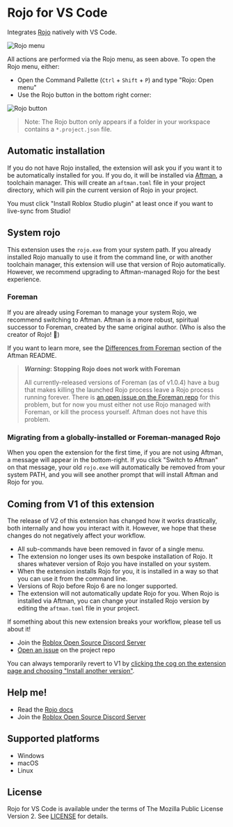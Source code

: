 # Rojo for VS Code

Integrates [Rojo](https://github.com/rojo-rbx/rojo) natively with VS Code.

![Rojo menu](https://i.eryn.io/2222/chrome-DdVyGHdh.png)

All actions are performed via the Rojo menu, as seen above. To open the Rojo menu, either:

- Open the Command Pallette (`Ctrl` + `Shift` + `P`) and type "Rojo: Open menu"
- Use the Rojo button in the bottom right corner:

![Rojo button](https://i.eryn.io/2222/dHvsUY6w.png)

> Note: The Rojo button only appears if a folder in your workspace contains a `*.project.json` file.

## Automatic installation

If you do not have Rojo installed, the extension will ask you if you want it to be automatically installed for you. If you do, it will be installed via [Aftman](https://github.com/LPGhatguy/aftman), a toolchain manager. This will create an `aftman.toml` file in your project directory, which will pin the current version of Rojo in your project.

You must click "Install Roblox Studio plugin" at least once if you want to live-sync from Studio!

## System rojo

This extension uses the `rojo.exe` from your system path. If you already installed Rojo manually to use it from the command line, or with another toolchain manager, this extension will use that version of Rojo automatically. However, we recommend upgrading to Aftman-managed Rojo for the best experience.

### Foreman

If you are already using Foreman to manage your system Rojo, we recommend switching to Aftman. Aftman is a more robust, spiritual successor to Foreman, created by the same original author. (Who is also the creator of Rojo! 🙂)

If you want to learn more, see the [Differences from Foreman](https://github.com/LPGhatguy/aftman#differences-from-foreman) section of the Aftman README.

> **_Warning_: Stopping Rojo does not work with Foreman**
>
> All currently-released versions of Foreman (as of v1.0.4) have a bug that makes killing the launched Rojo process leave a Rojo process running forever. There is [an open issue on the Foreman repo](https://github.com/Roblox/foreman/issues/45) for this problem, but for now you must either not use Rojo managed with Foreman, or kill the process yourself. Aftman does not have this problem.

### Migrating from a globally-installed or Foreman-managed Rojo

When you open the extension for the first time, if you are not using Aftman, a message will appear in the bottom-right. If you click "Switch to Aftman" on that message, your old `rojo.exe` will automatically be removed from your system PATH, and you will see another prompt that will install Aftman and Rojo for you.

## Coming from V1 of this extension

The release of V2 of this extension has changed how it works drastically, both internally and how you interact with it. However, we hope that these changes do not negatively affect your workflow.

- All sub-commands have been removed in favor of a single menu.
- The extension no longer uses its own bespoke installation of Rojo. It shares whatever version of Rojo you have installed on your system.
- When the extension installs Rojo for you, it is installed in a way so that you can use it from the command line.
- Versions of Rojo before Rojo 6 are no longer supported.
- The extension will not automatically update Rojo for you. When Rojo is installed via Aftman, you can change your installed Rojo version by editing the `aftman.toml` file in your project.

If something about this new extension breaks your workflow, please tell us about it!

- Join the [Roblox Open Source Discord Server](https://discord.gg/wH5ncNS)
- [Open an issue](https://github.com/rojo-rbx/vscode-rojo/issues) on the project repo

You can always temporarily revert to V1 by [clicking the cog on the extension page and choosing "Install another version"](https://i.eryn.io/2222/2q0w1H3I.png).

## Help me!

- Read the [Rojo docs](https://rojo.space/docs/v7/)
- Join the [Roblox Open Source Discord Server](https://discord.gg/wH5ncNS)

## Supported platforms

- Windows
- macOS
- Linux

## License

Rojo for VS Code is available under the terms of The Mozilla Public License Version 2. See [LICENSE](LICENSE) for details.
